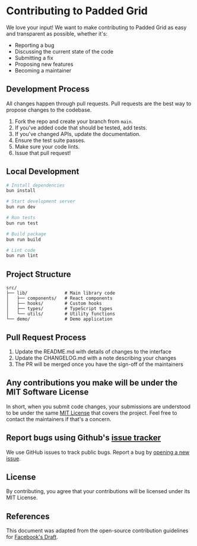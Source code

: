 # Contributing to Padded Grid

We love your input! We want to make contributing to Padded Grid as easy and transparent as possible, whether it's:

- Reporting a bug
- Discussing the current state of the code
- Submitting a fix
- Proposing new features
- Becoming a maintainer

## Development Process

All changes happen through pull requests. Pull requests are the best way to propose changes to the codebase.

1. Fork the repo and create your branch from `main`.
2. If you've added code that should be tested, add tests.
3. If you've changed APIs, update the documentation.
4. Ensure the test suite passes.
5. Make sure your code lints.
6. Issue that pull request!

## Local Development

```bash
# Install dependencies
bun install

# Start development server
bun run dev

# Run tests
bun run test

# Build package
bun run build

# Lint code
bun run lint
```

## Project Structure

```
src/
├── lib/              # Main library code
│   ├── components/   # React components
│   ├── hooks/        # Custom hooks
│   ├── types/        # TypeScript types
│   └── utils/        # Utility functions
└── demo/             # Demo application
```

## Pull Request Process

1. Update the README.md with details of changes to the interface
2. Update the CHANGELOG.md with a note describing your changes
3. The PR will be merged once you have the sign-off of the maintainers

## Any contributions you make will be under the MIT Software License

In short, when you submit code changes, your submissions are understood to be under the
same [MIT License](http://choosealicense.com/licenses/mit/) that covers the project. Feel free to contact the
maintainers if that's a concern.

## Report bugs using Github's [issue tracker](https://github.com/dnvt/baseline-kit/issues)

We use GitHub issues to track public bugs. Report a bug
by [opening a new issue](https://github.com/dnvt/baseline-kit/issues/new).

## License

By contributing, you agree that your contributions will be licensed under its MIT License.

## References

This document was adapted from the open-source contribution guidelines
for [Facebook's Draft](https://github.com/facebook/draft-js/blob/a9316a723f9e918afde44dea68b5f9f39b7d9b00/CONTRIBUTING.md).
